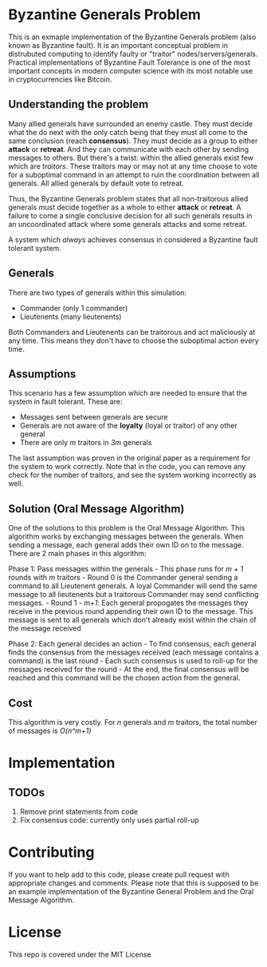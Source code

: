 # Byzantine Generals Problem

This is an exmaple implementation of the Byzantine Generals problem (also known as Byzantine fault). It is an important conceptual problem in distrubuted computing to identify faulty or "traitor" nodes/servers/generals. Practical implementations of Byzantine Fault Tolerance is one of the most important concepts in modern computer science with its most notable use in cryptocurrencies like Bitcoin.

Understanding the problem
-------------------------
Many allied generals have surrounded an enemy castle. They must decide what the do next with the only catch being that they must all come to the same conclusion (reach **consensus**). They must decide as a group to either **attack** or **retreat**. And they can communicate with each other by sending messages to others. But there's a twist: within the allied generals exist few which are _traitors_. These traitors may or may not at any time choose to vote for a suboptimal command in an attempt to ruin the coordination between all generals. All allied generals by default vote to retreat.

Thus, the Byzantine Generals problem states that all non-traitorous allied generals must decide together as a whole to either **attack** or **retreat**. A failure to come a single conclusive decision for all such generals results in an uncoordinated attack where some generals attacks and some retreat.

A system which _always_ achieves consensus in considered a Byzantine fault tolerant system. 

Generals
--------
There are two types of generals within this simulation:
- Commander (only 1 commander)
- Lieutenents (many lieutenents)

Both Commanders and Lieutenents can be traitorous and act maliciously at any time. This means they don't have to choose the suboptimal action every time. 

Assumptions
-----------
This scenario has a few assumption which are needed to ensure that the system in fault tolerant. These are:
- Messages sent between generals are secure
- Generals are not aware of the **loyalty** (loyal or traitor) of any other general
- There are only _m_ traitors in _3m_ generals

The last assumption was proven in the original paper as a requirement for the system to work correctly. Note that in the code, you can remove any check for the number of traitors, and see the system working incorrectly as well.

Solution (Oral Message Algorithm)
---------------------------------
One of the solutions to this problem is the Oral Message Algorithm. This algorithm works by exchanging messages between the generals. When sending a message, each general adds their own ID on to the message. There are 2 main phases in this algorithm:

Phase 1: Pass messages within the generals 
    - This phase runs for _m + 1_ rounds with _m_ traitors
    - Round 0 is the Commander general sending a command to all Lieutenent generals. A loyal Commander will send the same message to all lieutenents but a traitorous Commander may send conflicting messages.
    - Round 1 - _m+1_: Each general propogates the messages they receive in the previous round appending their own ID to the message. This message is sent to all generals which don't already exist within the chain of the message received

Phase 2: Each general decides an action
    - To find consensus, each general finds the consensus from the messages received (each message contains a command) is the last round
    - Each such consensus is used to roll-up for the messages received for the round
    - At the end, the final consensus will be reached and this command will be the chosen action from the general.

Cost
----
This algorithm is very costly. For _n_ generals and _m_ traitors, the total number of messages is _O(n^m+1)_

# Implementation

TODOs
-----
1. Remove print statements from code
2. Fix consensus code: currently only uses partial roll-up 


# Contributing

If you want to help add to this code, please create pull request with appropriate changes and comments. Please note that this is supposed to be an example implementation of the Byzantine General Problem and the Oral Message Algorithm.

# License 

This repo is covered under the MIT License